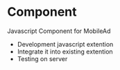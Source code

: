 # Component
Javascript Component for MobileAd 
- Development javascript extention
- Integrate it into existing extention
- Testing on server
